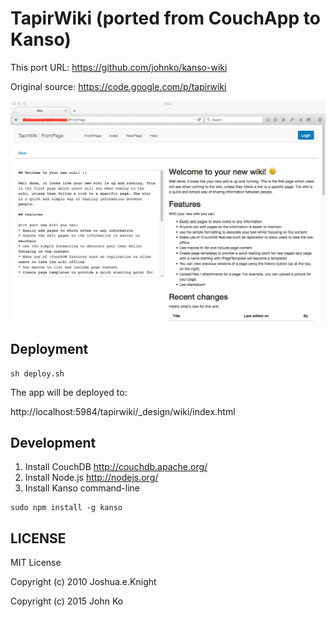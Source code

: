 # TapirWiki (ported from CouchApp to Kanso)

This port URL: https://github.com/johnko/kanso-wiki

Original source: https://code.google.com/p/tapirwiki

![](https://github.com/johnko/kanso-wiki/raw/master/screenshot.png)

## Deployment

```
sh deploy.sh
```

The app will be deployed to:

http://localhost:5984/tapirwiki/_design/wiki/index.html

## Development

1. Install CouchDB http://couchdb.apache.org/
2. Install Node.js http://nodejs.org/
3. Install Kanso command-line
```
sudo npm install -g kanso
```

## LICENSE

MIT License

Copyright (c) 2010 Joshua.e.Knight

Copyright (c) 2015 John Ko
